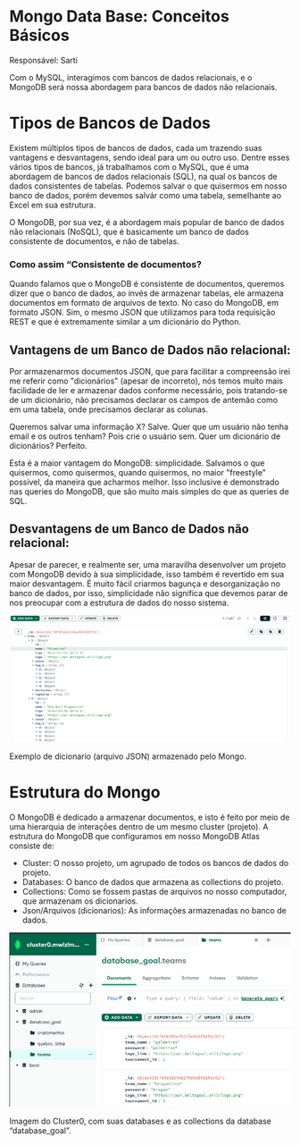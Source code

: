 # Mongo Data Base: Conceitos Básicos

Responsável: Sarti

Com o MySQL, interagimos com bancos de dados relacionais, e o MongoDB será nossa abordagem para bancos de dados não relacionais.

# Tipos de Bancos de Dados

Existem múltiplos tipos de bancos de dados, cada um trazendo suas vantagens e desvantagens, sendo ideal para um ou outro uso. Dentre esses vários tipos de bancos, já trabalhamos com o MySQL, que é uma abordagem de bancos de dados relacionais (SQL), na qual os bancos de dados consistentes de tabelas. Podemos salvar o que quisermos em nosso banco de dados, porém devemos salvár como uma tabela, semelhante ao Excel em sua estrutura.

O MongoDB, por sua vez, é a abordagem mais popular de banco de dados não relacionais (NoSQL), que é basicamente um banco de dados consistente de documentos, e não de tabelas.

### Como assim “Consistente de documentos?

Quando falamos que o MongoDB é consistente de documentos, queremos dizer que o banco de dados, ao invés de armazenar tabelas, ele armazena documentos em formato de arquivos de texto. No caso do MongoDB, em formato JSON. Sim, o mesmo JSON que utilizamos para toda requisição REST e que é extremamente similar a um dicionário do Python.

## Vantagens de um Banco de Dados não relacional:

Por armazenarmos documentos JSON, que para facilitar a compreensão irei me referir como "dicionários" (apesar de incorreto), nós temos muito mais facilidade de ler e armazenar dados conforme necessário, pois tratando-se de um dicionário, não precisamos declarar os campos de antemão como em uma tabela, onde precisamos declarar as colunas.

Queremos salvar uma informação X? Salve. Quer que um usuário não tenha email e os outros tenham? Pois crie o usuário sem. Quer um dicionário de dicionários? Perfeito.

Esta é a maior vantagem do MongoDB: simplicidade. Salvamos o que quisermos, como quisermos, quando quisermos, no maior "freestyle" possível, da maneira que acharmos melhor. Isso inclusive é demonstrado nas queries do MongoDB, que são muito mais simples do que as queries de SQL.

## Desvantagens de um Banco de Dados não relacional:

Apesar de parecer, e realmente ser, uma maravilha desenvolver um projeto com MongoDB devido à sua simplicidade, isso também é revertido em sua maior desvantagem. É muito fácil criarmos bagunça e desorganização no banco de dados, por isso, simplicidade não significa que devemos parar de nos preocupar com a estrutura de dados do nosso sistema.

![Untitled](conceitos/mongo0.png)

Exemplo de dicionario (arquivo JSON) armazenado pelo Mongo.

# Estrutura do Mongo

O MongoDB é dedicado a armazenar documentos, e isto é feito por meio de uma hierarquia de interações dentro de um mesmo cluster (projeto). A estrutura do MongoDB que configuramos em nosso MongoDB Atlas consiste de:

- Cluster: O nosso projeto, um agrupado de todos os bancos de dados do projeto.
- Databases: O banco de dados que armazena as collections do projeto.
- Collections: Como se fossem pastas de arquivos no nosso computador, que armazenam os dicionarios.
- Json/Arquivos (dicionarios): As informações armazenadas no banco de dados.

![Untitled](conceitos/mongo1.png)

Imagem do Cluster0, com suas databases e as collections da database “database_goal”.